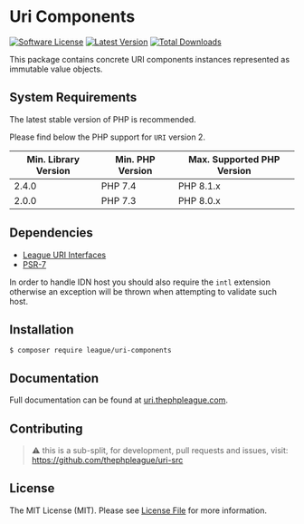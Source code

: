 Uri Components
=======

[![Software License](https://img.shields.io/badge/license-MIT-brightgreen.svg?style=flat-square)](LICENSE)
[![Latest Version](https://img.shields.io/github/release/thephpleague/uri-components.svg?style=flat-square)](https://github.com/thephpleague/uri-components/releases)
[![Total Downloads](https://img.shields.io/packagist/dt/league/uri-components.svg?style=flat-square)](https://packagist.org/packages/league/uri-components)

This package contains concrete URI components instances represented as immutable value objects.

System Requirements
-------

The latest stable version of PHP is recommended.

Please find below the PHP support for `URI` version 2.

| Min. Library Version | Min. PHP Version | Max. Supported PHP Version |
|----------------------|------------------|----------------------------|
| 2.4.0                | PHP 7.4          | PHP 8.1.x                  |
| 2.0.0                | PHP 7.3          | PHP 8.0.x                  |

Dependencies
-------

- [League URI Interfaces][]
- [PSR-7][]

In order to handle IDN host you should also require the `intl` extension otherwise an exception will be thrown when attempting to validate such host.

Installation
--------

```
$ composer require league/uri-components
```

Documentation
--------

Full documentation can be found at [uri.thephpleague.com][].


Contributing
-------

> ⚠️ this is a sub-split, for development, pull requests and issues, visit: https://github.com/thephpleague/uri-src

License
-------

The MIT License (MIT). Please see [License File](LICENSE) for more information.

[PSR-7]: http://www.php-fig.org/psr/psr-7/
[uri.thephpleague.com]: http://uri.thephpleague.com
[League URI Interfaces]: https://github.com/thephpleague/uri-interfaces
